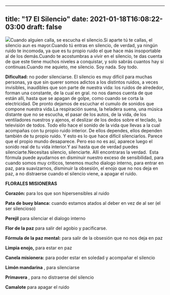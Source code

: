 
---
title: "17 El Silencio"
date: 2021-01-18T16:08:22-03:00
draft: false
--- 
        

 


![](images/17.jpg)Cuando alguien calla, se escucha el silencio.Si aparte tú te callas, el silencio aun es mayor.Cuando tú entras en silencio, de verdad, ya ningún ruido te incomoda, ya que es tu propio ruido el que hace más insoportable al de los demás.Cuando te acostumbras a vivir en el silencio, te das cuenta de que este tiene muchos niveles a conquistar, y solo sabrás cuantos hay si continuas.Cuando me aquieto, me silencio. Soy nada. Soy todo.   

**Dificultad:**  no poder silenciarse. El silencio es muy difícil para muchas personas, ya que sin querer somos adictos a los distintos ruidos, a veces invisibles, inaudibles que son parte de nuestra vida: los ruidos de alrededor, forman una constante, de la cual en gral. no nos damos cuenta de que están allí, hasta que se apagan de golpe, como cuando se corta la electricidad. De pronto dejamos de escuchar el cumulo de sonidos que compone nuestra vida.La respiración suena, la heladera suena, una música distante que no se escucha, el pasar de los autos, de la vida, de los ventiladores nuestros y ajenos, el deslizar de los dedos sobre el teclado, la televisión de todos. Todo ello hace el sonido de la vida que llevas a la cual acompañas con tu propio ruido interior. De ellos dependes, ellos dependen también de tu propio ruido. Y esto es lo que hace difícil silenciarlos. Parece que el propio mundo desaparece. Pero eso no es así, aparece luego el sonido real de tu vida interior.Y así hasta que de verdad puedes silenciarte.Necesitas silencio, silenciarte. Allí encontraras la verdad.   Esta fórmula puede ayudarnos en disminuir nuestro exceso de sensibilidad, para cuando somos muy críticos, tenemos mucho dialogo interno, para entrar en paz, para suavizarnos, disminuir la obsesión, el enojo que no nos deja en paz, a no distraerse cuando el silencio viene, a apagar el ruido.   

**FLORALES MISIONERAS** 

**Corazón:**  para los que son hipersensibles al ruido

**Pata de buey blanca:**  cuando estamos atados al deber en vez de al ser (el ser silencioso)

**Perejil**  para silenciar el dialogo interno

**Flor de la paz**   para salir del agobio y pacificarse.

**Fórmula de la paz mental:**  para salir de la obsesión que no nos deja en paz

**Limpia enojo,**  para estar en paz

**Canela misionera:**  para poder estar en soledad y acompañar el silencio

**Limón mandarina** , para silenciarse

**Primavera** , para no distraerse del silencio

**Camalote**  para apagar el ruido   




